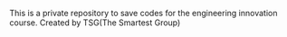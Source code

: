 This is a private repository to save codes for the engineering innovation course.
Created by TSG(The Smartest Group)

